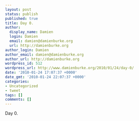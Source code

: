 ```yaml
---
layout: post
status: publish
published: true
title: Day 0.
author:
  display_name: Damien
  login: Damien
  email: damien@damienburke.org
  url: http://damienburke.org
author_login: Damien
author_email: damien@damienburke.org
author_url: http://damienburke.org
wordpress_id: 512
wordpress_url: http://www.damienburke.org/2010/01/24/day-0/
date: '2010-01-24 17:07:37 +0000'
date_gmt: '2010-01-24 22:07:37 +0000'
categories:
- Uncategorized
- tweet
tags: []
comments: []
---
```

<p>Day 0.</p>

